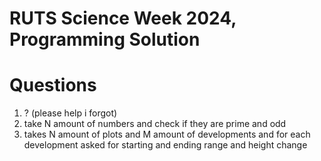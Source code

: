 # RUTS Science Week 2024, Programming Solution

# Questions

1. ? (please help i forgot)
2. take N amount of numbers and check if they are prime and odd
3. takes N amount of plots and M amount of developments and for each development asked for starting and ending range and height change
